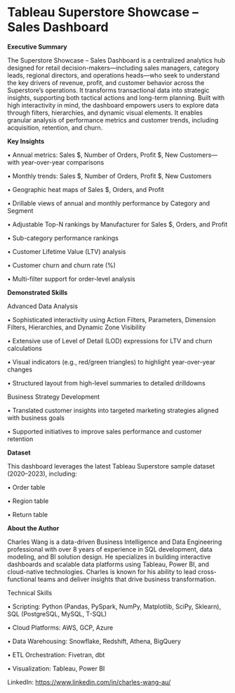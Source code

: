 # Tableau Superstore Showcase – Sales Dashboard

**Executive Summary**

The Superstore Showcase – Sales Dashboard is a centralized analytics hub designed for retail decision-makers—including sales managers, category leads, regional directors, and operations heads—who seek to understand the key drivers of revenue, profit, and customer behavior across the Superstore’s operations. It transforms transactional data into strategic insights, supporting both tactical actions and long-term planning.
Built with high interactivity in mind, the dashboard empowers users to explore data through filters, hierarchies, and dynamic visual elements. It enables granular analysis of performance metrics and customer trends, including acquisition, retention, and churn.

**Key Insights**

• 	Annual metrics: Sales $, Number of Orders, Profit $, New Customers—with year-over-year comparisons

• 	Monthly trends: Sales $, Number of Orders, Profit $, New Customers

• 	Geographic heat maps of Sales $, Orders, and Profit

• 	Drillable views of annual and monthly performance by Category and Segment

• 	Adjustable Top-N rankings by Manufacturer for Sales $, Orders, and Profit

• 	Sub-category performance rankings

• 	Customer Lifetime Value (LTV) analysis

• 	Customer churn and churn rate (%)

• 	Multi-filter support for order-level analysis

**Demonstrated Skills**

Advanced Data Analysis

• 	Sophisticated interactivity using Action Filters, Parameters, Dimension Filters, Hierarchies, and Dynamic Zone Visibility

• 	Extensive use of Level of Detail (LOD) expressions for LTV and churn calculations

• 	Visual indicators (e.g., red/green triangles) to highlight year-over-year changes

• 	Structured layout from high-level summaries to detailed drilldowns

Business Strategy Development

• 	Translated customer insights into targeted marketing strategies aligned with business goals

• 	Supported initiatives to improve sales performance and customer retention

**Dataset**

This dashboard leverages the latest Tableau Superstore sample dataset (2020–2023), including:

• 	Order table

• 	Region table

• 	Return table


**About the Author**

Charles Wang is a data-driven Business Intelligence and Data Engineering professional with over 8 years of experience in SQL development, data modeling, and BI solution design. He specializes in building interactive dashboards and scalable data platforms using Tableau, Power BI, and cloud-native technologies. Charles is known for his ability to lead cross-functional teams and deliver insights that drive business transformation.

Technical Skills

• 	Scripting: Python (Pandas, PySpark, NumPy, Matplotlib, SciPy, Sklearn), SQL (PostgreSQL, MySQL, T-SQL)

• 	Cloud Platforms: AWS, GCP, Azure

• 	Data Warehousing: Snowflake, Redshift, Athena, BigQuery

• 	ETL Orchestration: Fivetran, dbt

• 	Visualization: Tableau, Power BI


LinkedIn: [https://www.linkedin.com/in/charles-wang-au/ ](https://www.linkedin.com/in/charles-wang-au/)


